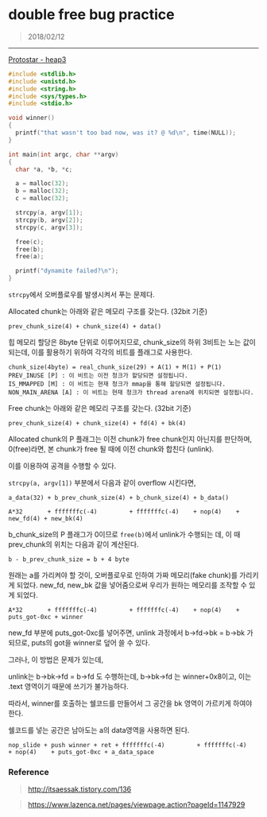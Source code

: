 # double free bug practice

>  2018/02/12

---

[Protostar - heap3](https://exploit-exercises.com/protostar/heap3/)

```c
#include <stdlib.h>
#include <unistd.h>
#include <string.h>
#include <sys/types.h>
#include <stdio.h>

void winner()
{
  printf("that wasn't too bad now, was it? @ %d\n", time(NULL));
}

int main(int argc, char **argv)
{
  char *a, *b, *c;

  a = malloc(32);
  b = malloc(32);
  c = malloc(32);

  strcpy(a, argv[1]);
  strcpy(b, argv[2]);
  strcpy(c, argv[3]);

  free(c);
  free(b);
  free(a);

  printf("dynamite failed?\n");
}
```

`strcpy`에서 오버플로우를 발생시켜서 푸는 문제다.

Allocated chunk는 아래와 같은 메모리 구조를 갖는다. (32bit 기준)

```
prev_chunk_size(4) + chunk_size(4) + data()
```

힙 메모리 할당은 8byte 단위로 이루어지므로, chunk_size의 하위 3비트는 노는 값이 되는데, 이를 활용하기 위하여 각각의 비트를 플래그로 사용한다.

```
chunk_size(4byte) = real_chunk_size(29) + A(1) + M(1) + P(1)
PREV_INUSE [P] : 이 비트는 이전 청크가 할당되면 설정됩니다.
IS_MMAPPED [M] : 이 비트는 현재 청크가 mmap을 통해 할당되면 설정됩니다.
NON_MAIN_ARENA [A] : 이 비트는 현재 청크가 thread arena에 위치되면 설정됩니다.
```

Free chunk는 아래와 같은 메모리 구조를 갖는다. (32bit 기준)

```
prev_chunk_size(4) + chunk_size(4) + fd(4) + bk(4)
```

Allocated chunk의 P 플래그는 이전 chunk가 free chunk인지 아닌지를 판단하며, 0(free)라면, 본 chunk가 free 될 때에 이전 chunk와 합친다 (unlink).

이를 이용하여 공격을 수행할 수 있다.

`strcpy(a, argv[1])` 부분에서 다음과 같이 overflow 시킨다면,

```
a_data(32) + b_prev_chunk_size(4) + b_chunk_size(4) + b_data()

A*32       + fffffffc(-4)         + fffffffc(-4)    + nop(4)    + new_fd(4) + new_bk(4)
```

b_chunk_size의 P 플래그가 0이므로 `free(b)`에서 unlink가 수행되는 데, 이 때 prev_chunk의 위치는 다음과 같이 계산된다.

```
b - b_prev_chunk_size = b + 4 byte
```

원래는 a를 가리켜야 할 것이, 오버플로우로 인하여 가짜 메모리(fake chunk)를 가리키게 되었다. new_fd, new_bk 값을 넣어줌으로써 우리가 원하는 메모리를 조작할 수 있게 되었다.

```
A*32       + fffffffc(-4)         + fffffffc(-4)    + nop(4)    + puts_got-0xc + winner
```

new_fd 부분에 puts_got-0xc를 넣어주면, unlink 과정에서 b->fd->bk = b->bk 가 되므로, puts의 got을 winner로 덮어 쓸 수 있다.

그러나, 이 방법은 문제가 있는데,

unlink는 b->bk->fd = b->fd 도 수행하는데, b->bk->fd 는 winner+0x8이고, 이는 .text 영역이기 때문에 쓰기가 불가능하다.

따라서, winner를 호출하는 쉘코드를 만들어서 그 공간을 bk 영역이 가르키게 하여야 한다.

쉘코드를 넣는 공간은 남아도는 a의 data영역을 사용하면 된다.

```
nop_slide + push winner + ret + fffffffc(-4)         + fffffffc(-4)    + nop(4)    + puts_got-0xc + a_data_space
```

### Reference

> http://itsaessak.tistory.com/136

> https://www.lazenca.net/pages/viewpage.action?pageId=1147929
